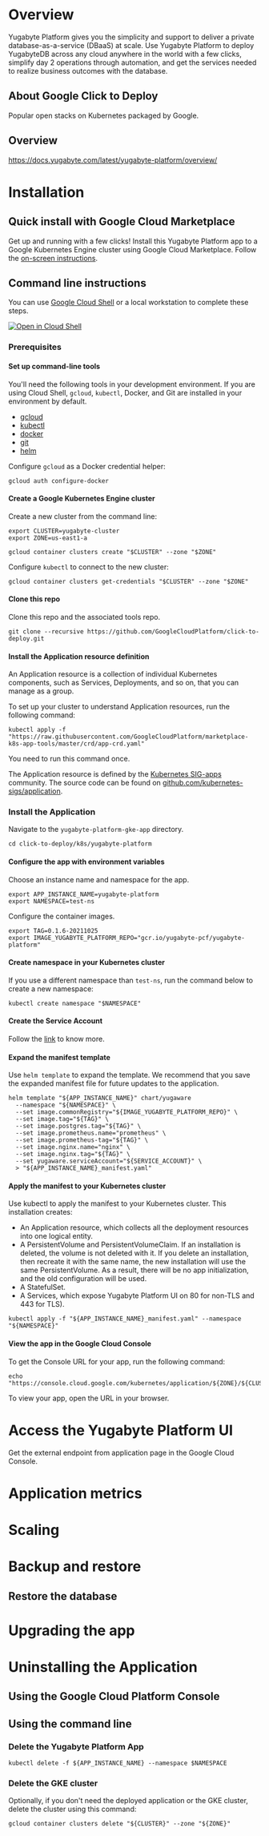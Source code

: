 # Overview

Yugabyte Platform gives you the simplicity and support to deliver a private
database-as-a-service (DBaaS) at scale. Use Yugabyte Platform to deploy
YugabyteDB across any cloud anywhere in the world with a few clicks, simplify
day 2 operations through automation, and get the services needed to realize
business outcomes with the database.

## About Google Click to Deploy

Popular open stacks on Kubernetes packaged by Google.

## Overview

https://docs.yugabyte.com/latest/yugabyte-platform/overview/

# Installation

## Quick install with Google Cloud Marketplace

Get up and running with a few clicks! Install this Yugabyte Platform app to a
Google Kubernetes Engine cluster using Google Cloud Marketplace. Follow the
[on-screen instructions]().

## Command line instructions

You can use [Google Cloud Shell](https://cloud.google.com/shell/) or a local
workstation to complete these steps.

[![Open in Cloud Shell](http://gstatic.com/cloudssh/images/open-btn.svg)]()

### Prerequisites

#### Set up command-line tools

You'll need the following tools in your development environment. If you are
using Cloud Shell, `gcloud`, `kubectl`, Docker, and Git are installed in your
environment by default.

-   [gcloud](https://cloud.google.com/sdk/gcloud/)
-   [kubectl](https://kubernetes.io/docs/reference/kubectl/overview/)
-   [docker](https://docs.docker.com/install/)
-   [git](https://git-scm.com/book/en/v2/Getting-Started-Installing-Git)
-   [helm](https://helm.sh/)

Configure `gcloud` as a Docker credential helper:

```shell
gcloud auth configure-docker
```

#### Create a Google Kubernetes Engine cluster

Create a new cluster from the command line:

```shell
export CLUSTER=yugabyte-cluster
export ZONE=us-east1-a

gcloud container clusters create "$CLUSTER" --zone "$ZONE"
```

Configure `kubectl` to connect to the new cluster:

```shell
gcloud container clusters get-credentials "$CLUSTER" --zone "$ZONE"
```

#### Clone this repo

Clone this repo and the associated tools repo.

```shell
git clone --recursive https://github.com/GoogleCloudPlatform/click-to-deploy.git
```

#### Install the Application resource definition

An Application resource is a collection of individual Kubernetes components,
such as Services, Deployments, and so on, that you can manage as a group.

To set up your cluster to understand Application resources, run the following
command:

```shell
kubectl apply -f "https://raw.githubusercontent.com/GoogleCloudPlatform/marketplace-k8s-app-tools/master/crd/app-crd.yaml"
```

You need to run this command once.

The Application resource is defined by the [Kubernetes
SIG-apps](https://github.com/kubernetes/community/tree/master/sig-apps)
community. The source code can be found on
[github.com/kubernetes-sigs/application](https://github.com/kubernetes-sigs/application).

### Install the Application

Navigate to the `yugabyte-platform-gke-app` directory.

```shell
cd click-to-deploy/k8s/yugabyte-platform
```

#### Configure the app with environment variables

Choose an instance name and namespace for the app.

```shell
export APP_INSTANCE_NAME=yugabyte-platform
export NAMESPACE=test-ns
```

Configure the container images.

```shell
export TAG=0.1.6-20211025
export IMAGE_YUGABYTE_PLATFORM_REPO="gcr.io/yugabyte-pcf/yugabyte-platform"
```

#### Create namespace in your Kubernetes cluster

If you use a different namespace than `test-ns`, run the command below to create
a new namespace:

```shell
kubectl create namespace "$NAMESPACE"
```

#### Create the Service Account

Follow the [link](https://docs.yugabyte.com/latest/yugabyte-platform/configure-yugabyte-platform/set-up-cloud-provider/kubernetes/) to know more.

#### Expand the manifest template

Use `helm template` to expand the template. We recommend that you save the
expanded manifest file for future updates to the application.

```shell
helm template "${APP_INSTANCE_NAME}" chart/yugaware 
  --namespace "${NAMESPACE}" \
  --set image.commonRegistry="${IMAGE_YUGABYTE_PLATFORM_REPO}" \
  --set image.tag="${TAG}" \
  --set image.postgres.tag="${TAG}" \
  --set image.prometheus.name="prometheus" \
  --set image.prometheus-tag="${TAG}" \
  --set image.nginx.name="nginx" \
  --set image.nginx.tag="${TAG}" \
  --set yugaware.serviceAccount="${SERVICE_ACCOUNT}" \
  > "${APP_INSTANCE_NAME}_manifest.yaml"
```

#### Apply the manifest to your Kubernetes cluster
Use kubectl to apply the manifest to your Kubernetes cluster. This installation creates:

- An Application resource, which collects all the deployment resources into one logical entity.
- A PersistentVolume and PersistentVolumeClaim. If an installation is deleted, the volume is not deleted with it. If you delete an installation, then recreate it with the same name, the new installation will use the same PersistentVolume. As a result, there will be no app initialization, and the old configuration will be used.
- A StatefulSet.
- A Services, which expose Yugabyte Platform UI on 80 for non-TLS and 443 for TLS).

```shell
kubectl apply -f "${APP_INSTANCE_NAME}_manifest.yaml" --namespace "${NAMESPACE}"
```

#### View the app in the Google Cloud Console

To get the Console URL for your app, run the following command:

```shell
echo "https://console.cloud.google.com/kubernetes/application/${ZONE}/${CLUSTER}/${NAMESPACE}/${APP_INSTANCE_NAME}"
```

To view your app, open the URL in your browser.

# Access the Yugabyte Platform UI

Get the external endpoint from application page in the Google Cloud Console.

# Application metrics

# Scaling

# Backup and restore

## Restore the database

# Upgrading the app

# Uninstalling the Application

## Using the Google Cloud Platform Console

## Using the command line

### Delete the Yugabyte Platform App

```
kubectl delete -f ${APP_INSTANCE_NAME} --namespace $NAMESPACE
```

### Delete the GKE cluster

Optionally, if you don't need the deployed application or the GKE cluster,
delete the cluster using this command:

```shell
gcloud container clusters delete "${CLUSTER}" --zone "${ZONE}"
```

